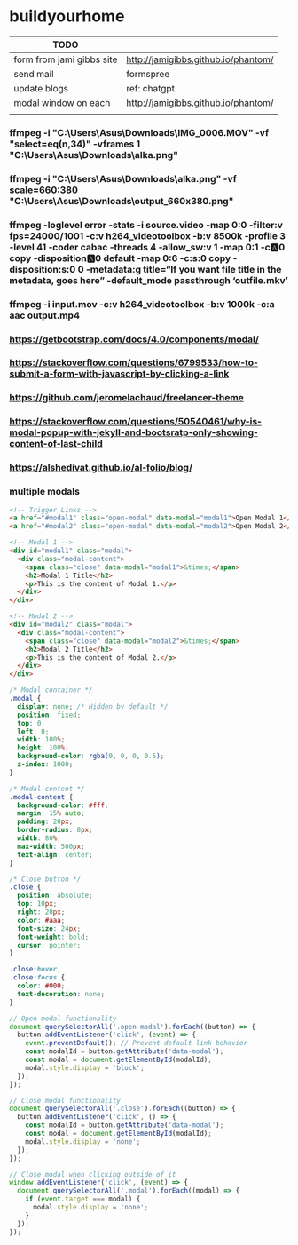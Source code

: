 # buildyourhome

| TODO                      |                                        |
|---------------------------|----------------------------------------|
| form from jami gibbs site | http://jamigibbs.github.io/phantom/    |
| send mail                 | formspree                              |
| update blogs              | ref: chatgpt                           |
| modal window on each      | http://jamigibbs.github.io/phantom/    |
|                           |                                        |

### ffmpeg -i "C:\Users\Asus\Downloads\IMG_0006.MOV" -vf "select=eq(n\,34)" -vframes 1 "C:\Users\Asus\Downloads\alka.png"

### ffmpeg -i "C:\Users\Asus\Downloads\alka.png" -vf scale=660:380 "C:\Users\Asus\Downloads\output_660x380.png"

### ffmpeg -loglevel error -stats -i source.video -map 0:0 -filter:v fps\=24000/1001 -c:v h264_videotoolbox -b:v 8500k -profile 3 -level 41 -coder cabac -threads 4 -allow_sw:v 1 -map 0:1 -c:a:0 copy -disposition:a:0 default -map 0:6 -c:s:0 copy -disposition:s:0 0 -metadata:g title\=“If you want file title in the metadata, goes here” -default_mode passthrough ‘outfile.mkv’

### ffmpeg -i input.mov -c:v h264_videotoolbox -b:v 1000k -c:a aac output.mp4

### https://getbootstrap.com/docs/4.0/components/modal/

### https://stackoverflow.com/questions/6799533/how-to-submit-a-form-with-javascript-by-clicking-a-link

### https://github.com/jeromelachaud/freelancer-theme

### https://stackoverflow.com/questions/50540461/why-is-modal-popup-with-jekyll-and-bootsratp-only-showing-content-of-last-child

### https://alshedivat.github.io/al-folio/blog/


### multiple modals
```html
<!-- Trigger Links -->
<a href="#modal1" class="open-modal" data-modal="modal1">Open Modal 1</a>
<a href="#modal2" class="open-modal" data-modal="modal2">Open Modal 2</a>

<!-- Modal 1 -->
<div id="modal1" class="modal">
  <div class="modal-content">
    <span class="close" data-modal="modal1">&times;</span>
    <h2>Modal 1 Title</h2>
    <p>This is the content of Modal 1.</p>
  </div>
</div>

<!-- Modal 2 -->
<div id="modal2" class="modal">
  <div class="modal-content">
    <span class="close" data-modal="modal2">&times;</span>
    <h2>Modal 2 Title</h2>
    <p>This is the content of Modal 2.</p>
  </div>
</div>
```


```css
/* Modal container */
.modal {
  display: none; /* Hidden by default */
  position: fixed; 
  top: 0;
  left: 0;
  width: 100%;
  height: 100%;
  background-color: rgba(0, 0, 0, 0.5); 
  z-index: 1000; 
}

/* Modal content */
.modal-content {
  background-color: #fff;
  margin: 15% auto;
  padding: 20px;
  border-radius: 8px;
  width: 80%;
  max-width: 500px;
  text-align: center;
}

/* Close button */
.close {
  position: absolute;
  top: 10px;
  right: 20px;
  color: #aaa;
  font-size: 24px;
  font-weight: bold;
  cursor: pointer;
}

.close:hover,
.close:focus {
  color: #000;
  text-decoration: none;
}
```

```javascript
// Open modal functionality
document.querySelectorAll('.open-modal').forEach((button) => {
  button.addEventListener('click', (event) => {
    event.preventDefault(); // Prevent default link behavior
    const modalId = button.getAttribute('data-modal');
    const modal = document.getElementById(modalId);
    modal.style.display = 'block';
  });
});

// Close modal functionality
document.querySelectorAll('.close').forEach((button) => {
  button.addEventListener('click', () => {
    const modalId = button.getAttribute('data-modal');
    const modal = document.getElementById(modalId);
    modal.style.display = 'none';
  });
});

// Close modal when clicking outside of it
window.addEventListener('click', (event) => {
  document.querySelectorAll('.modal').forEach((modal) => {
    if (event.target === modal) {
      modal.style.display = 'none';
    }
  });
});
```

